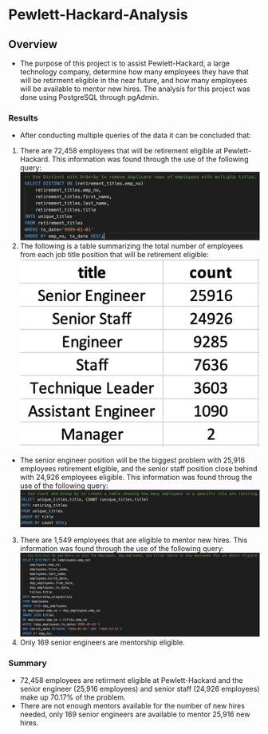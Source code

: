 # Pewlett-Hackard-Analysis
## Overview
* The purpose of this project is to assist Pewlett-Hackard, a large technology company, determine how many employees they have that will be retirment eligible in the near future, and how many employees will be available to mentor new hires. The analysis for this project was done using PostgreSQL through pgAdmin.
### Results
* After conducting multiple queries of the data it can be concluded that:
1) There are 72,458 employees that will be retirement eligible at Pewlett-Hackard. This information was found through the use of the following query:
![unique_titles](https://github.com/copo6953/Pewlett-Hackard-Analysis/blob/main/Data/unique_titles.png)
2) The following is a table summarizing the total number of employees from each job title position that will be retirement eligible:
![retiring_titles_table](https://github.com/copo6953/Pewlett-Hackard-Analysis/blob/main/Data/retiring_titles_table.png)
* The senior engineer position will be the biggest problem with 25,916 employees retirement eligible, and the senior staff position close behind with 24,926 employees eligible. This information was found throug the use of the following query:
![retiring_titles](https://github.com/copo6953/Pewlett-Hackard-Analysis/blob/main/Data/retiring_titles.png)
3) There are 1,549 employees that are eligible to mentor new hires. This information was found through the use of the following query:
![mentorship_eligibility](https://github.com/copo6953/Pewlett-Hackard-Analysis/blob/main/Data/mentorship_eligibility.png)
4) Only 169 senior engineers are mentorship eligible.
### Summary
* 72,458 employees are retirment eligible at Pewlett-Hackard and the senior engineer (25,916 employees) and senior staff (24,926 employees) make up 70.17% of the problem.
* There are not enough mentors available for the number of new hires needed, only 169 senior engineers are available to mentor 25,916 new hires.
